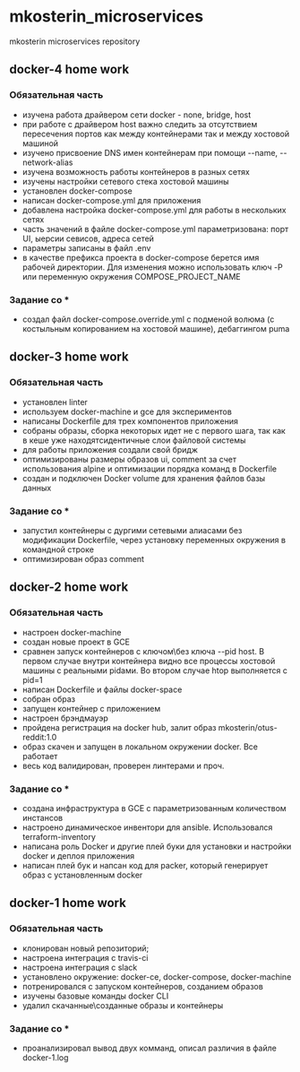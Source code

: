 # mkosterin_microservices
mkosterin microservices repository
## docker-4 home work
### Обязательная часть
- изучена работа драйвером сети docker - none, bridge, host
- при работе с драйвером host важно следить за отсутствием пересечения портов как между контейнерами так и между хостовой машиной
- изучено присвоение DNS имен контейнерам при помощи --name, --network-alias
- изучена возможность работы контейнеров в разных сетях
- изучены настройки сетевого стека хостовой машины 
- установлен docker-compose
- написан docker-compose.yml для приложения
- добавлена настройка docker-compose.yml для работы в нескольких сетях
- часть значений в файле docker-compose.yml параметризована: порт UI, ыерсии севисов, адреса сетей
- параметры записаны в файл .env
- в качестве префикса проекта в docker-compose берется имя рабочей директории. Для изменения можно использовать ключ -P или переменную окружения COMPOSE_PROJECT_NAME
### Задание со *
- создал файл docker-compose.override.yml с подменой волюма (с костыльным копированием на хостовой машине), дебаггингом puma
## docker-3 home work
### Обязательная часть
- установлен linter
- используем docker-machine и gce для экспериментов
- написаны Dockerfile для трех компонентов приложения
- собраны образы, сборка некоторых идет не с первого шага, так как в кеше уже находятсидентичные слои файловой системы
- для работы приложения создали свой бридж
- оптимизированы размеры образов ui, comment за счет использования alpine и оптимизации порядка команд в Dockerfile
- создан и подключен Docker volume для хранения файлов базы данных
### Задание со *
- запустил контейнеры с дургими сетевыми алиасами без модификации Dockerfile, через установку переменных окружения в командной строке
- оптимизирован образ comment

## docker-2 home work
### Обязательная часть
- настроен docker-machine
- создан новые проект в GCE
- сравнен запуск контейнеров с ключом\без ключа --pid host. В первом случае внутри контейнера видно все процессы хостовой машины с реальными pidами. Во втором случае htop выполняется с pid=1
- написан Dockerfile и файлы docker-space
- собран образ
- запущен контейнер с приложением
- настроен брэндмауэр
- пройдена регистрация на docker hub, залит образ mkosterin/otus-reddit:1.0
- образ скачен и запущен в локальном окружении docker. Все работает
- весь код валидирован, проверен линтерами и проч.
### Задание со *
- создана инфраструктура в GCE с параметризованным количеством инстансов
- настроено динамическое инвентори для ansible. Использовался terraform-inventory
- написана роль Docker и другие плей буки для установки и настройки docker и деплоя приложения
- написан плей бук и напсан код для packer, который генерирует образ с установленным docker

## docker-1 home work
### Обязательная часть
- клонирован новый репозиторий;
- настроена интеграция с travis-ci
- настроена интеграция с slack
- установлено окружение: docker-ce, docker-compose, docker-machine
- потренировался с запуском контейнеров, созданием образов
- изучены базовые команды docker CLI
- удалил скачанные\созданные образы и контейнеры
### Задание со *
- проанализировал вывод двух комманд, описал различия в файле docker-1.log

